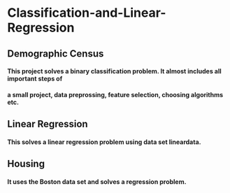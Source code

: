 # Classification-and-Linear-Regression

## Demographic Census 
#### This project solves a binary classification problem. It almost includes all important steps of
#### a small project, data preprossing, feature selection, choosing algorithms etc.
## Linear Regression 
#### This solves a linear regression problem using data set lineardata.
## Housing
#### It uses the Boston data set and solves a regression problem.
